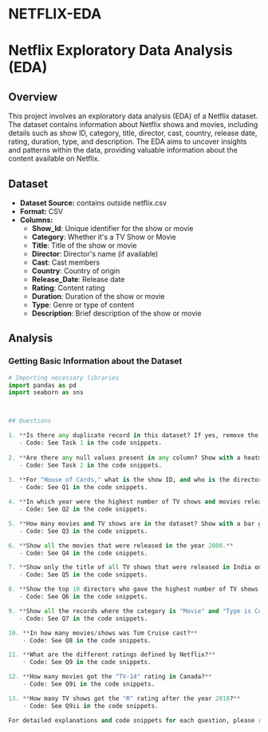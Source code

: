 # NETFLIX-EDA

# Netflix Exploratory Data Analysis (EDA)

## Overview

This project involves an exploratory data analysis (EDA) of a Netflix dataset. The dataset contains information about Netflix shows and movies, including details such as show ID, category, title, director, cast, country, release date, rating, duration, type, and description. The EDA aims to uncover insights and patterns within the data, providing valuable information about the content available on Netflix.

## Dataset

- **Dataset Source:** contains outside netflix.csv
- **Format:** CSV
- **Columns:**
  - **Show_Id**: Unique identifier for the show or movie
  - **Category**: Whether it's a TV Show or Movie
  - **Title**: Title of the show or movie
  - **Director**: Director's name (if available)
  - **Cast**: Cast members
  - **Country**: Country of origin
  - **Release_Date**: Release date
  - **Rating**: Content rating
  - **Duration**: Duration of the show or movie
  - **Type**: Genre or type of content
  - **Description**: Brief description of the show or movie

## Analysis

### Getting Basic Information about the Dataset

```python
# Importing necessary libraries
import pandas as pd
import seaborn as sns



## Questions

1. **Is there any duplicate record in this dataset? If yes, remove the duplicate records.**
   - Code: See Task 1 in the code snippets.
   
2. **Are there any null values present in any column? Show with a heatmap.**
   - Code: See Task 2 in the code snippets.
   
3. **For "House of Cards," what is the show ID, and who is the director of this show?**
   - Code: See Q1 in the code snippets.

4. **In which year were the highest number of TV shows and movies released? Show with a bar graph.**
   - Code: See Q2 in the code snippets.

5. **How many movies and TV shows are in the dataset? Show with a bar graph.**
   - Code: See Q3 in the code snippets.

6. **Show all the movies that were released in the year 2000.**
   - Code: See Q4 in the code snippets.

7. **Show only the title of all TV shows that were released in India only.**
   - Code: See Q5 in the code snippets.

8. **Show the top 10 directors who gave the highest number of TV shows and movies to Netflix.**
   - Code: See Q6 in the code snippets.

9. **Show all the records where the category is "Movie" and "Type is Comedies" OR "Country is United Kingdom."**
   - Code: See Q7 in the code snippets.

10. **In how many movies/shows was Tom Cruise cast?**
    - Code: See Q8 in the code snippets.

11. **What are the different ratings defined by Netflix?**
    - Code: See Q9 in the code snippets.

12. **How many movies got the "TV-14" rating in Canada?**
    - Code: See Q9i in the code snippets.

13. **How many TV shows got the "R" rating after the year 2018?**
    - Code: See Q9ii in the code snippets.

For detailed explanations and code snippets for each question, please refer to the respective sections in the code snippets provided in this repository.

